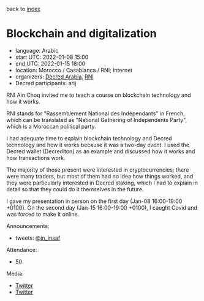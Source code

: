 back to [index](index.md)

# Blockchain and digitalization

- language: Arabic
- start UTC: 2022-01-08 15:00
- end UTC: 2022-01-15 18:00
- location: Morocco / Casablanca / RNI; Internet
- organizers: [Decred Arabia](https://twitter.com/DecredArabia), [RNI](https://www.facebook.com/RNI.Ainchock.SidiMaarouf)
- Decred participants: arij

RNI Ain Choq invited me to teach a course on blockchain technology and how it works.

RNI stands for "Rassemblement National des Indépendants" in French, which can be translated as "National Gathering of Independents Party", which is a Moroccan political party.

I had adequate time to explain blockchain technology and Decred technology and how it works because it was a two-day event. I used the Decred wallet (Decrediton) as an example and discussed how it works and how transactions work.

The majority of those present were interested in cryptocurrencies; there were many traders, but most of them had no idea how things worked, and they were particularly interested in Decred staking, which I had to explain in detail so that they could do it themselves in the future.

I gave my presentation in person on the first day (Jan-08 16:00-19:00 +0100). On the second day (Jan-15 16:00-19:00 +0100), I caught Covid and was forced to make it online.

Announcements:

- tweets: [@in_insaf](https://twitter.com/in_insaf/status/1479396036741369856)

Attendance:

- 50

Media:

- [Twitter](https://twitter.com/in_insaf/status/1480214453723578370)
- [Twitter](https://twitter.com/in_insaf/status/1483015654718558211)

